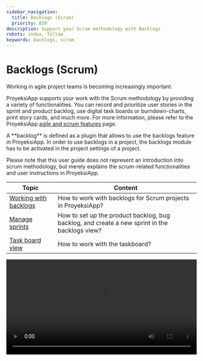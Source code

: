 ```yaml
---
sidebar_navigation:
  title: Backlogs (Scrum)
  priority: 850
description: Support your Scrum methodology with Backlogs
robots: index, follow
keywords: backlogs, scrum
---
```


# Backlogs (Scrum)

Working in agile project teams is becoming increasingly important.

ProyeksiApp supports your work with the Scrum methodology by providing a variety of functionalities. You can record and prioritize user stories in the sprint and product backlog, use digital task boards or burndown-charts, print story cards, and much more. For more information, please refer to the ProyeksiApp [agile and scrum features](https://www.openproject.org/collaboration-software-features/scrum-agile-project-management/) page.

<div class="glossary">A **backlog** is defined as a plugin that allows to use the backlogs feature in ProyeksiApp. In order to use backlogs in a project, the backlogs module has to be activated in the project settings of a project.</div>

Please note that this user guide does not represent an introduction into scrum methodology, but merely explains the scrum-related functionalities and user instructions in ProyeksiApp.

| Topic                                       | Content                                                      |
| ------------------------------------------- | ------------------------------------------------------------ |
| [Working with backlogs](work-with-backlogs) | How to work with backlogs for Scrum projects in ProyeksiApp? |
| [Manage sprints](manage-sprints)            | How to set up the product backlog, bug backlog, and create a new sprint in the backlogs view? |
| [Task board view](taskboard)                | How to work with the taskboard?                              |

<video src="https://openproject-docs.s3.eu-central-1.amazonaws.com/videos/ProyeksiApp-Agile-and-Scrum-Backlogs.mp4" type="video/mp4" controls="" style="width:100%"></video>